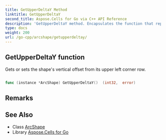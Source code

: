 ```yaml
---
title: GetUpperDeltaY Method 
linktitle: GetUpperDeltaY
second_title: Aspose.Cells for Go via C++ API Reference
description: 'GetUpperDeltaY method. Encapsulates the function that represents getupperdeltay in Go.'
type: docs
weight: 200
url: /go-cpp/arcshape/getupperdeltay/
---
```


## GetUpperDeltaY function

Gets or sets the shape's vertical offset from its upper left corner row.

```go

func (instance *ArcShape) GetUpperDeltaY()  (int32,  error) 

```

## Remarks


## See Also

* Class [ArcShape](../)
* Library [Aspose.Cells for Go](../../)
